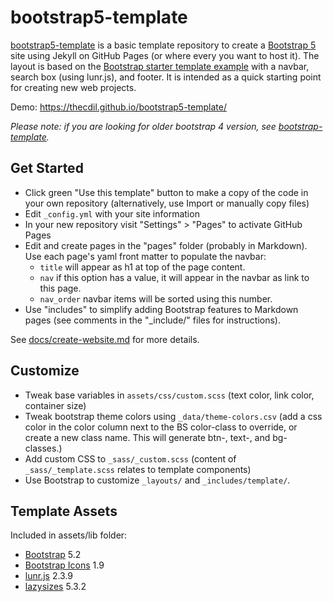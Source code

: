 # bootstrap5-template

[bootstrap5-template](https://github.com/thecdil/bootstrap-template) is a basic template repository to create a [Bootstrap 5](https://getbootstrap.com/) site using Jekyll on GitHub Pages (or where every you want to host it). 
The layout is based on the [Bootstrap starter template example](https://getbootstrap.com/docs/5.1/examples/) with a navbar, search box (using lunr.js), and footer.
It is intended as a quick starting point for creating new web projects.

Demo: <https://thecdil.github.io/bootstrap5-template/>

*Please note: if you are looking for older bootstrap 4 version, see [bootstrap-template](https://github.com/thecdil/bootstrap-template).*

## Get Started 

- Click green "Use this template" button to make a copy of the code in your own repository (alternatively, use Import or manually copy files)
- Edit `_config.yml` with your site information
- In your new repository visit "Settings" > "Pages" to activate GitHub Pages
- Edit and create pages in the "pages" folder (probably in Markdown). Use each page's yaml front matter to populate the navbar:
    - `title` will appear as h1 at top of the page content.
    - `nav` if this option has a value, it will appear in the navbar as link to this page.
    - `nav_order` navbar items will be sorted using this number. 
- Use "includes" to simplify adding Bootstrap features to Markdown pages (see comments in the "_include/" files for instructions).

See [docs/create-website.md](https://github.com/thecdil/bootstrap5-template/blob/main/docs/create-website.md) for more details.

## Customize 

- Tweak base variables in `assets/css/custom.scss` (text color, link color, container size)
- Tweak bootstrap theme colors using `_data/theme-colors.csv` (add a css color in the color column next to the BS color-class to override, or create a new class name. This will generate btn-, text-, and bg- classes.)
- Add custom CSS to `_sass/_custom.scss` (content of `_sass/_template.scss` relates to template components)
- Use Bootstrap to customize `_layouts/` and `_includes/template/`.

## Template Assets

Included in assets/lib folder:

- [Bootstrap](https://getbootstrap.com/docs/5.1/getting-started/introduction/) 5.2
- [Bootstrap Icons](https://icons.getbootstrap.com/) 1.9
- [lunr.js](https://lunrjs.com/) 2.3.9
- [lazysizes](https://github.com/aFarkas/lazysizes) 5.3.2
